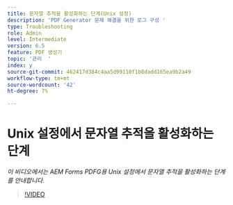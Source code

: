 ```yaml
---
title: 문자열 추적을 활성화하는 단계(Unix 설정)
description: 'PDF Generator 문제 해결을 위한 로그 구성 '
type: Troubleshooting
role: Admin
level: Intermediate
version: 6.5
feature: PDF 생성기
topic: '관리  '
index: y
source-git-commit: 462417d384c4aa5d99110f1b8dadd165ea9b2a49
workflow-type: tm+mt
source-wordcount: '42'
ht-degree: 7%

---
```



# Unix 설정에서 문자열 추적을 활성화하는 단계

*이 비디오에서는 AEM Forms PDFG용 Unix 설정에서 문자열 추적을 활성화하는 단계를 안내합니다.*

>[!VIDEO](https://video.tv.adobe.com/v/335525?quality=9&learn=on)
